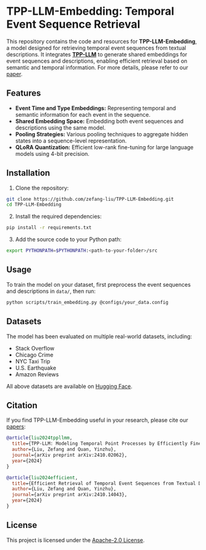 # TPP-LLM-Embedding: Temporal Event Sequence Retrieval

This repository contains the code and resources for **TPP-LLM-Embedding**, a model designed for retrieving temporal event sequences from textual descriptions. It integrates **[TPP-LLM](https://github.com/zefang-liu/TPP-LLM)** to generate shared embeddings for event sequences and descriptions, enabling efficient retrieval based on semantic and temporal information. For more details, please refer to our [paper](https://arxiv.org/abs/2410.14043).

## Features

- **Event Time and Type Embeddings:** Representing temporal and semantic information for each event in the sequence.
- **Shared Embedding Space:** Embedding both event sequences and descriptions using the same model.
- **Pooling Strategies:** Various pooling techniques to aggregate hidden states into a sequence-level representation.
- **QLoRA Quantization:** Efficient low-rank fine-tuning for large language models using 4-bit precision.

## Installation

1. Clone the repository:

```bash
git clone https://github.com/zefang-liu/TPP-LLM-Embedding.git
cd TPP-LLM-Embedding
```

2. Install the required dependencies:

```bash
pip install -r requirements.txt
```

3. Add the source code to your Python path:

```bash
export PYTHONPATH=$PYTHONPATH:<path-to-your-folder>/src
```

## Usage

To train the model on your dataset, first preprocess the event sequences and descriptions in `data/`, then run:

```bash
python scripts/train_embedding.py @configs/your_data.config
```

## Datasets

The model has been evaluated on multiple real-world datasets, including:

- Stack Overflow
- Chicago Crime
- NYC Taxi Trip
- U.S. Earthquake
- Amazon Reviews

All above datasets are available on [Hugging Face](https://huggingface.co/tppllm).

## Citation

If you find TPP-LLM-Embedding useful in your research, please cite our [papers](https://arxiv.org/abs/2410.14043):

```bibtex
@article{liu2024tppllmm,
  title={TPP-LLM: Modeling Temporal Point Processes by Efficiently Fine-Tuning Large Language Models},
  author={Liu, Zefang and Quan, Yinzhu},
  journal={arXiv preprint arXiv:2410.02062},
  year={2024}
}

@article{liu2024efficient,
  title={Efficient Retrieval of Temporal Event Sequences from Textual Descriptions},
  author={Liu, Zefang and Quan, Yinzhu},
  journal={arXiv preprint arXiv:2410.14043},
  year={2024}
}
```

## License

This project is licensed under the [Apache-2.0 License](LICENSE).
